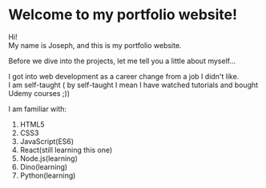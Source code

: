 
# Welcome to my portfolio website!

Hi!   
My name is Joseph, and this is my portfolio website.  

Before we dive into the projects, let me tell you a little about myself...

I got into web development as a career change from a job I didn't like.  
I am self-taught ( by self-taught I mean I have watched tutorials and bought Udemy courses ;))   

I am familiar with:   

1. HTML5
2. CSS3
3. JavaScript(ES6)
4. React(still learning this one)
5. Node.js(learning)
6. Dino(learning)
7. Python(learning)